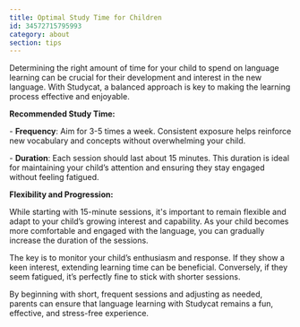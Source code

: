 ```yaml
---
title: Optimal Study Time for Children
id: 34572715795993
category: about
section: tips
---
```

Determining the right amount of time for your child to spend on language learning can be crucial for their development and interest in the new language. With Studycat, a balanced approach is key to making the learning process effective and enjoyable.


**Recommended Study Time:**


\- **Frequency**: Aim for 3\-5 times a week. Consistent exposure helps reinforce new vocabulary and concepts without overwhelming your child.


\- **Duration**: Each session should last about 15 minutes. This duration is ideal for maintaining your child’s attention and ensuring they stay engaged without feeling fatigued.


**Flexibility and Progression:**


While starting with 15\-minute sessions, it's important to remain flexible and adapt to your child’s growing interest and capability. As your child becomes more comfortable and engaged with the language, you can gradually increase the duration of the sessions.


The key is to monitor your child’s enthusiasm and response. If they show a keen interest, extending learning time can be beneficial. Conversely, if they seem fatigued, it’s perfectly fine to stick with shorter sessions.


By beginning with short, frequent sessions and adjusting as needed, parents can ensure that language learning with Studycat remains a fun, effective, and stress\-free experience.

